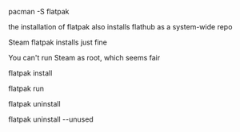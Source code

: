 pacman -S flatpak

the installation of flatpak also installs flathub as a system-wide repo

Steam flatpak installs just fine

You can't run Steam as root, which seems fair

flatpak install

flatpak run

flatpak uninstall

flatpak uninstall --unused